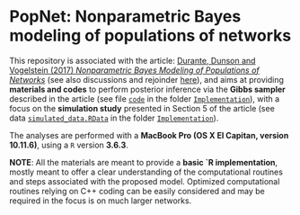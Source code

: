 # PopNet: Nonparametric Bayes modeling of populations of networks

This repository is associated with the article: [Durante, Dunson and Vogelstein (2017) *Nonparametric Bayes Modeling of Populations of Networks*](https://www.tandfonline.com/doi/abs/10.1080/01621459.2016.1219260?journalCode=uasa20) (see also discussions and rejoinder [here](https://www.tandfonline.com/toc/uasa20/112/520?nav=tocList)), and aims at providing **materials and codes** to perform posterior inference via the **Gibbs sampler** described in the article (see file [`code`]() in the folder  [`Implementation`]()), with a focus on the **simulation study** presented in Section 5 of the article (see data [`simulated_data.RData`]() in the folder [`Implementation`]()).

The analyses are performed with a **MacBook Pro (OS X El Capitan, version 10.11.6)**, using a `R` version **3.6.3**.

**NOTE**: All the materials are meant to provide a **basic `R implementation**, mostly meant to offer a clear understanding of the computational routines and steps associated with the proposed model. Optimized computational routines relying on C++ coding can be easily considered and may be required in the focus is on much larger networks.
